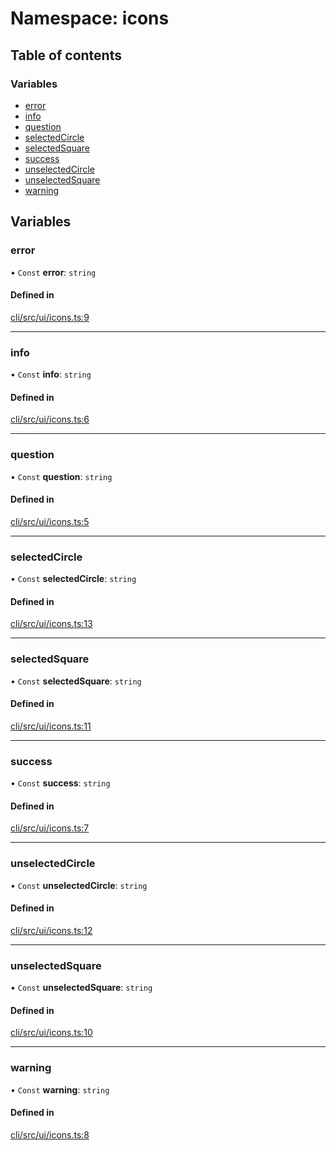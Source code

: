 # Namespace: icons

## Table of contents

### Variables

- [error](icons.md#error)
- [info](icons.md#info)
- [question](icons.md#question)
- [selectedCircle](icons.md#selectedcircle)
- [selectedSquare](icons.md#selectedsquare)
- [success](icons.md#success)
- [unselectedCircle](icons.md#unselectedcircle)
- [unselectedSquare](icons.md#unselectedsquare)
- [warning](icons.md#warning)

## Variables

### error

• `Const` **error**: `string`

#### Defined in

[cli/src/ui/icons.ts:9](https://github.com/jakubmazanec/js-tools/blob/22e5316/packages/cli/src/ui/icons.ts#L9)

---

### info

• `Const` **info**: `string`

#### Defined in

[cli/src/ui/icons.ts:6](https://github.com/jakubmazanec/js-tools/blob/22e5316/packages/cli/src/ui/icons.ts#L6)

---

### question

• `Const` **question**: `string`

#### Defined in

[cli/src/ui/icons.ts:5](https://github.com/jakubmazanec/js-tools/blob/22e5316/packages/cli/src/ui/icons.ts#L5)

---

### selectedCircle

• `Const` **selectedCircle**: `string`

#### Defined in

[cli/src/ui/icons.ts:13](https://github.com/jakubmazanec/js-tools/blob/22e5316/packages/cli/src/ui/icons.ts#L13)

---

### selectedSquare

• `Const` **selectedSquare**: `string`

#### Defined in

[cli/src/ui/icons.ts:11](https://github.com/jakubmazanec/js-tools/blob/22e5316/packages/cli/src/ui/icons.ts#L11)

---

### success

• `Const` **success**: `string`

#### Defined in

[cli/src/ui/icons.ts:7](https://github.com/jakubmazanec/js-tools/blob/22e5316/packages/cli/src/ui/icons.ts#L7)

---

### unselectedCircle

• `Const` **unselectedCircle**: `string`

#### Defined in

[cli/src/ui/icons.ts:12](https://github.com/jakubmazanec/js-tools/blob/22e5316/packages/cli/src/ui/icons.ts#L12)

---

### unselectedSquare

• `Const` **unselectedSquare**: `string`

#### Defined in

[cli/src/ui/icons.ts:10](https://github.com/jakubmazanec/js-tools/blob/22e5316/packages/cli/src/ui/icons.ts#L10)

---

### warning

• `Const` **warning**: `string`

#### Defined in

[cli/src/ui/icons.ts:8](https://github.com/jakubmazanec/js-tools/blob/22e5316/packages/cli/src/ui/icons.ts#L8)
